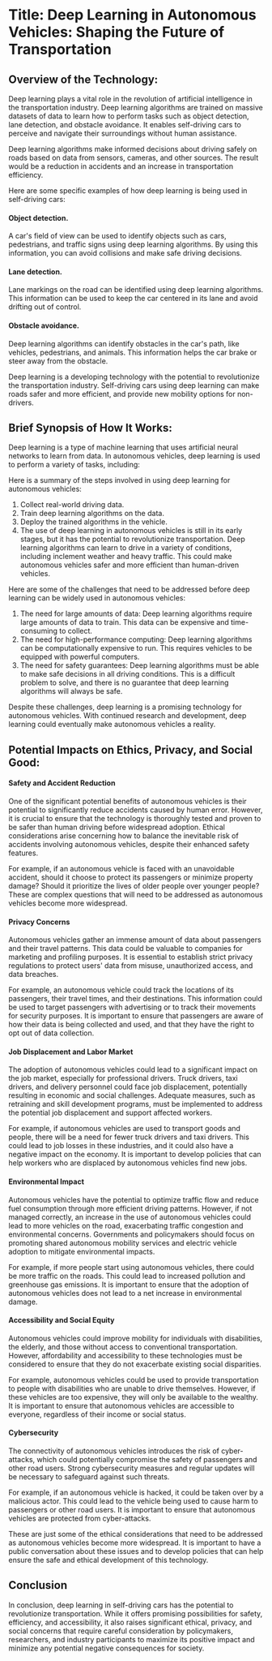 # Title: Deep Learning in Autonomous Vehicles: Shaping the Future of Transportation

## Overview of the Technology:

Deep learning plays a vital role in the revolution of artificial intelligence in the transportation industry. Deep learning algorithms are trained on massive datasets of data to learn how to perform tasks such as object detection, lane detection, and obstacle avoidance. It enables self-driving cars to perceive and navigate their surroundings without human assistance.

Deep learning algorithms make informed decisions about driving safely on roads based on data from sensors, cameras, and other sources. The result would be a reduction in accidents and an increase in transportation efficiency.

Here are some specific examples of how deep learning is being used in self-driving cars:

#### Object detection.

A car's field of view can be used to identify objects such as cars, pedestrians, and traffic signs using deep learning algorithms. By using this information, you can avoid collisions and make safe driving decisions.

#### Lane detection.

Lane markings on the road can be identified using deep learning algorithms. This information can be used to keep the car centered in its lane and avoid drifting out of control.

#### Obstacle avoidance.

Deep learning algorithms can identify obstacles in the car's path, like vehicles, pedestrians, and animals. This information helps the car brake or steer away from the obstacle.

Deep learning is a developing technology with the potential to revolutionize the transportation industry. Self-driving cars using deep learning can make roads safer and more efficient, and provide new mobility options for non-drivers.

## Brief Synopsis of How It Works:

Deep learning is a type of machine learning that uses artificial neural networks to learn from data. In autonomous vehicles, deep learning is used to perform a variety of tasks, including:

Here is a summary of the steps involved in using deep learning for autonomous vehicles:

1. Collect real-world driving data.
2. Train deep learning algorithms on the data.
3. Deploy the trained algorithms in the vehicle.
4. The use of deep learning in autonomous vehicles is still in its early stages, but it has the potential to revolutionize transportation. Deep learning algorithms can learn to drive in a variety of conditions, including inclement weather and heavy traffic. This could make autonomous vehicles safer and more efficient than human-driven vehicles.

Here are some of the challenges that need to be addressed before deep learning can be widely used in autonomous vehicles:

1. The need for large amounts of data: Deep learning algorithms require large amounts of data to train. This data can be expensive and time-consuming to collect.
2. The need for high-performance computing: Deep learning algorithms can be computationally expensive to run. This requires vehicles to be equipped with powerful computers.
3. The need for safety guarantees: Deep learning algorithms must be able to make safe decisions in all driving conditions. This is a difficult problem to solve, and there is no guarantee that deep learning algorithms will always be safe.

Despite these challenges, deep learning is a promising technology for autonomous vehicles. With continued research and development, deep learning could eventually make autonomous vehicles a reality.

## Potential Impacts on Ethics, Privacy, and Social Good:

#### Safety and Accident Reduction

One of the significant potential benefits of autonomous vehicles is their potential to significantly reduce accidents caused by human error. However, it is crucial to ensure that the technology is thoroughly tested and proven to be safer than human driving before widespread adoption. Ethical considerations arise concerning how to balance the inevitable risk of accidents involving autonomous vehicles, despite their enhanced safety features.

For example, if an autonomous vehicle is faced with an unavoidable accident, should it choose to protect its passengers or minimize property damage? Should it prioritize the lives of older people over younger people? These are complex questions that will need to be addressed as autonomous vehicles become more widespread.

#### Privacy Concerns

Autonomous vehicles gather an immense amount of data about passengers and their travel patterns. This data could be valuable to companies for marketing and profiling purposes. It is essential to establish strict privacy regulations to protect users' data from misuse, unauthorized access, and data breaches.

For example, an autonomous vehicle could track the locations of its passengers, their travel times, and their destinations. This information could be used to target passengers with advertising or to track their movements for security purposes. It is important to ensure that passengers are aware of how their data is being collected and used, and that they have the right to opt out of data collection.

#### Job Displacement and Labor Market

The adoption of autonomous vehicles could lead to a significant impact on the job market, especially for professional drivers. Truck drivers, taxi drivers, and delivery personnel could face job displacement, potentially resulting in economic and social challenges. Adequate measures, such as retraining and skill development programs, must be implemented to address the potential job displacement and support affected workers.

For example, if autonomous vehicles are used to transport goods and people, there will be a need for fewer truck drivers and taxi drivers. This could lead to job losses in these industries, and it could also have a negative impact on the economy. It is important to develop policies that can help workers who are displaced by autonomous vehicles find new jobs.

#### Environmental Impact

Autonomous vehicles have the potential to optimize traffic flow and reduce fuel consumption through more efficient driving patterns. However, if not managed correctly, an increase in the use of autonomous vehicles could lead to more vehicles on the road, exacerbating traffic congestion and environmental concerns. Governments and policymakers should focus on promoting shared autonomous mobility services and electric vehicle adoption to mitigate environmental impacts.

For example, if more people start using autonomous vehicles, there could be more traffic on the roads. This could lead to increased pollution and greenhouse gas emissions. It is important to ensure that the adoption of autonomous vehicles does not lead to a net increase in environmental damage.

#### Accessibility and Social Equity

Autonomous vehicles could improve mobility for individuals with disabilities, the elderly, and those without access to conventional transportation. However, affordability and accessibility to these technologies must be considered to ensure that they do not exacerbate existing social disparities.

For example, autonomous vehicles could be used to provide transportation to people with disabilities who are unable to drive themselves. However, if these vehicles are too expensive, they will only be available to the wealthy. It is important to ensure that autonomous vehicles are accessible to everyone, regardless of their income or social status.

#### Cybersecurity

The connectivity of autonomous vehicles introduces the risk of cyber-attacks, which could potentially compromise the safety of passengers and other road users. Strong cybersecurity measures and regular updates will be necessary to safeguard against such threats.

For example, if an autonomous vehicle is hacked, it could be taken over by a malicious actor. This could lead to the vehicle being used to cause harm to passengers or other road users. It is important to ensure that autonomous vehicles are protected from cyber-attacks.

These are just some of the ethical considerations that need to be addressed as autonomous vehicles become more widespread. It is important to have a public conversation about these issues and to develop policies that can help ensure the safe and ethical development of this technology.

## Conclusion

In conclusion, deep learning in self-driving cars has the potential to revolutionize transportation. While it offers promising possibilities for safety, efficiency, and accessibility, it also raises significant ethical, privacy, and social concerns that require careful consideration by policymakers, researchers, and industry participants to maximize its positive impact and minimize any potential negative consequences for society.
